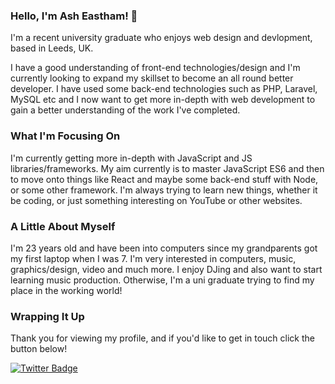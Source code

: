 ### Hello, I'm Ash Eastham! 👋

I'm a recent university graduate who enjoys web design and devlopment, based in Leeds, UK.

I have a good understanding of front-end technologies/design and I'm currently looking to expand my skillset to become an all round better developer.  I have used some back-end technologies such as PHP, Laravel, MySQL etc and I now want to get more in-depth with web development to gain a better understanding of the work I've completed.

### What I'm Focusing On

I'm currently getting more in-depth with JavaScript and JS libraries/frameworks.  My aim currently is to master JavaScript ES6 and then to move onto things like React and maybe some back-end stuff with Node, or some other framework.  I'm always trying to learn new things, whether it be coding, or just something interesting on YouTube or other websites.  

### A Little About Myself

I'm 23 years old and have been into computers since my grandparents got my first laptop when I was 7.  I'm very interested in computers, music, graphics/design, video and much more.  I enjoy DJing and also want to start learning music production.  Otherwise, I'm a uni graduate trying to find my place in the working world!

### Wrapping It Up

Thank you for viewing my profile, and if you'd like to get in touch click the button below!

[![Twitter Badge](https://img.shields.io/badge/-Twitter-1ca0f1?style=flat-square&labelColor=1ca0f1&logo=twitter&logoColor=white&link=https://twitter.com/ashleyeastham)](https://twitter.com/ashleyeastham)

